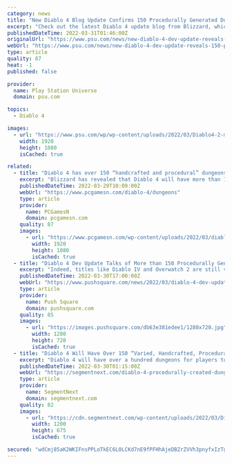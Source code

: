 ```yaml
---
category: news
title: "New Diablo 4 Blog Update Confirms 150 Procedurally Generated Dungeons"
excerpt: "Check out the latest Diablo 4 update blog from Blizzard, which delves into the game's environments and dungeons."
publishedDateTime: 2022-03-31T01:46:00Z
originalUrl: "https://www.psu.com/news/new-diablo-4-dev-update-reveals-150-procedurally-generated-dungeons/"
webUrl: "https://www.psu.com/news/new-diablo-4-dev-update-reveals-150-procedurally-generated-dungeons/"
type: article
quality: 87
heat: -1
published: false

provider:
  name: Play Station Universe
  domain: psu.com

topics:
  - Diablo 4

images:
  - url: "https://www.psu.com/wp/wp-content/uploads/2022/03/Diablo4-2-min.jpeg"
    width: 1920
    height: 1080
    isCached: true

related:
  - title: "Diablo 4 has over 150 “handcrafted and procedural” dungeons"
    excerpt: "Blizzard has revealed that Diablo 4 will have more than 150 \"handcrafted and yet procedurally generated\" dungeons in a new quarterly update ..."
    publishedDateTime: 2022-03-29T10:09:00Z
    webUrl: "https://www.pcgamesn.com/diablo-4/dungeons"
    type: article
    provider:
      name: PCGamesN
      domain: pcgamesn.com
    quality: 87
    images:
      - url: "https://www.pcgamesn.com/wp-content/uploads/2022/03/diablo-4-dungeons.jpg"
        width: 1920
        height: 1080
        isCached: true
  - title: "Diablo 4 Dev Update Talks of More than 150 Procedurally Generated Dungeons"
    excerpt: "Indeed, titles like Diablo IV and Overwatch 2 are still very much in the works, even though setbacks within the company have quite clearly had an impact on development cycles, and, more importantly, ..."
    publishedDateTime: 2022-03-30T17:00:00Z
    webUrl: "https://www.pushsquare.com/news/2022/03/diablo-4-dev-update-talks-of-more-than-150-procedurally-generated-dungeons"
    type: article
    provider:
      name: Push Square
      domain: pushsquare.com
    quality: 85
    images:
      - url: "https://images.pushsquare.com/db63e381edee1/1280x720.jpg"
        width: 1280
        height: 720
        isCached: true
  - title: "Diablo 4 Will Have Over 150 “Varied, Handcrafted, Procedurally Created” Dungeons"
    excerpt: "Diablo 4 will have over a hundred dungeons for players to explore, loot, and survive; all uniquely designed around the \"return to darkness\" pillar. In a ..."
    publishedDateTime: 2022-03-30T01:15:00Z
    webUrl: "https://segmentnext.com/diablo-4-procedurally-created-dungeons/"
    type: article
    provider:
      name: SegmentNext
      domain: segmentnext.com
    quality: 82
    images:
      - url: "https://cdn.segmentnext.com/wp-content/uploads/2022/03/Diablo-4-Caves.jpg"
        width: 1200
        height: 675
        isCached: true

secured: "wdCmj85aK2WKIFnsPPLoTkEC6L0LCKd7nE9fPFHhAjeDBZrZVVh3pnyfxIzTgvttq16EG0/QmUC8BPWI7RgNCcuOl3G2SJjw0TDxqMU2AAqAaRGJy2FhGatzSpxhQwUAgo1+MPWtw85mJ9kQrOKfuuU3pQxSnsZBg/v9SJes3k25/1wwXK0Ux7uyZIUKNPaniFIvLxnF3vFGYbbbczJd3TXar9VLBBEwS8wVdLU14ks1DR3FetyYEk2P7fJhAdxUg3GfaBl1HKhi0G/ul9nT3HUAKvD6DQn1S2VYVSrCMzKS8w+ZPCdOdurUIEQEZCXyx3vD+m8X2uiXnjNWShjf8kXCMSjftNzS0w1LCUbd/Y8=;XcZWUQ+6UE9bSd7F3SEGSg=="
---
```


